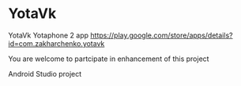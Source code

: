 # YotaVk
YotaVk Yotaphone 2 app
https://play.google.com/store/apps/details?id=com.zakharchenko.yotavk

You are welcome to partcipate in enhancement of this project

Android Studio project
